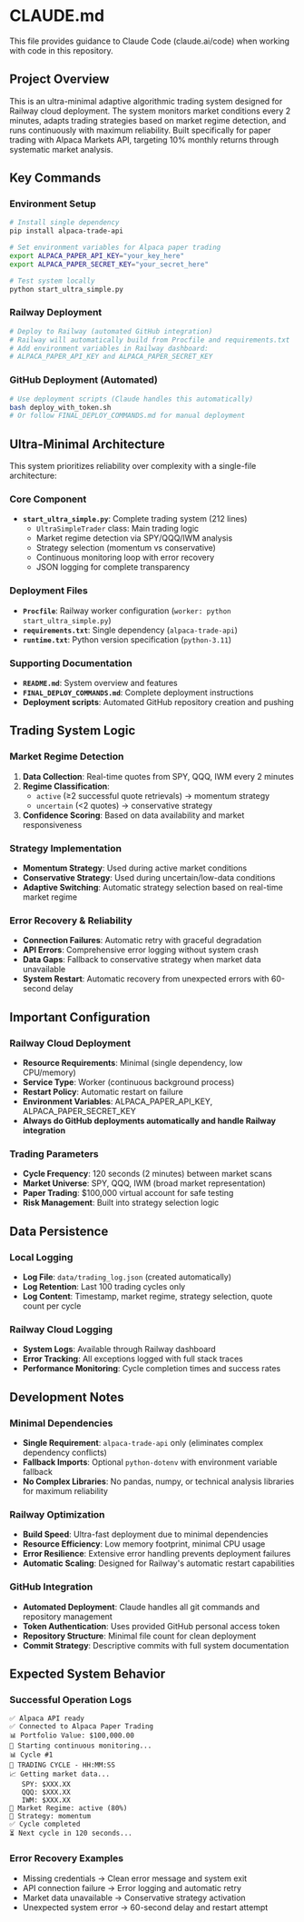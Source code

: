 # CLAUDE.md

This file provides guidance to Claude Code (claude.ai/code) when working with code in this repository.

## Project Overview

This is an ultra-minimal adaptive algorithmic trading system designed for Railway cloud deployment. The system monitors market conditions every 2 minutes, adapts trading strategies based on market regime detection, and runs continuously with maximum reliability. Built specifically for paper trading with Alpaca Markets API, targeting 10% monthly returns through systematic market analysis.

## Key Commands

### Environment Setup
```bash
# Install single dependency
pip install alpaca-trade-api

# Set environment variables for Alpaca paper trading
export ALPACA_PAPER_API_KEY="your_key_here"
export ALPACA_PAPER_SECRET_KEY="your_secret_here"

# Test system locally
python start_ultra_simple.py
```

### Railway Deployment
```bash
# Deploy to Railway (automated GitHub integration)
# Railway will automatically build from Procfile and requirements.txt
# Add environment variables in Railway dashboard:
# ALPACA_PAPER_API_KEY and ALPACA_PAPER_SECRET_KEY
```

### GitHub Deployment (Automated)
```bash
# Use deployment scripts (Claude handles this automatically)
bash deploy_with_token.sh
# Or follow FINAL_DEPLOY_COMMANDS.md for manual deployment
```

## Ultra-Minimal Architecture

This system prioritizes reliability over complexity with a single-file architecture:

### Core Component
- **`start_ultra_simple.py`**: Complete trading system (212 lines)
  - `UltraSimpleTrader` class: Main trading logic
  - Market regime detection via SPY/QQQ/IWM analysis
  - Strategy selection (momentum vs conservative)
  - Continuous monitoring loop with error recovery
  - JSON logging for complete transparency

### Deployment Files
- **`Procfile`**: Railway worker configuration (`worker: python start_ultra_simple.py`)
- **`requirements.txt`**: Single dependency (`alpaca-trade-api`)
- **`runtime.txt`**: Python version specification (`python-3.11`)

### Supporting Documentation
- **`README.md`**: System overview and features
- **`FINAL_DEPLOY_COMMANDS.md`**: Complete deployment instructions
- **Deployment scripts**: Automated GitHub repository creation and pushing

## Trading System Logic

### Market Regime Detection
1. **Data Collection**: Real-time quotes from SPY, QQQ, IWM every 2 minutes
2. **Regime Classification**: 
   - `active` (≥2 successful quote retrievals) → momentum strategy
   - `uncertain` (<2 quotes) → conservative strategy
3. **Confidence Scoring**: Based on data availability and market responsiveness

### Strategy Implementation
- **Momentum Strategy**: Used during active market conditions
- **Conservative Strategy**: Used during uncertain/low-data conditions
- **Adaptive Switching**: Automatic strategy selection based on real-time market regime

### Error Recovery & Reliability
- **Connection Failures**: Automatic retry with graceful degradation
- **API Errors**: Comprehensive error logging without system crash
- **Data Gaps**: Fallback to conservative strategy when market data unavailable
- **System Restart**: Automatic recovery from unexpected errors with 60-second delay

## Important Configuration

### Railway Cloud Deployment
- **Resource Requirements**: Minimal (single dependency, low CPU/memory)
- **Service Type**: Worker (continuous background process)
- **Restart Policy**: Automatic restart on failure
- **Environment Variables**: ALPACA_PAPER_API_KEY, ALPACA_PAPER_SECRET_KEY
- **Always do GitHub deployments automatically and handle Railway integration**

### Trading Parameters
- **Cycle Frequency**: 120 seconds (2 minutes) between market scans
- **Market Universe**: SPY, QQQ, IWM (broad market representation)
- **Paper Trading**: $100,000 virtual account for safe testing
- **Risk Management**: Built into strategy selection logic

## Data Persistence

### Local Logging
- **Log File**: `data/trading_log.json` (created automatically)
- **Log Retention**: Last 100 trading cycles only
- **Log Content**: Timestamp, market regime, strategy selection, quote count per cycle

### Railway Cloud Logging
- **System Logs**: Available through Railway dashboard
- **Error Tracking**: All exceptions logged with full stack traces
- **Performance Monitoring**: Cycle completion times and success rates

## Development Notes

### Minimal Dependencies
- **Single Requirement**: `alpaca-trade-api` only (eliminates complex dependency conflicts)
- **Fallback Imports**: Optional `python-dotenv` with environment variable fallback
- **No Complex Libraries**: No pandas, numpy, or technical analysis libraries for maximum reliability

### Railway Optimization
- **Build Speed**: Ultra-fast deployment due to minimal dependencies
- **Resource Efficiency**: Low memory footprint, minimal CPU usage
- **Error Resilience**: Extensive error handling prevents deployment failures
- **Automatic Scaling**: Designed for Railway's automatic restart capabilities

### GitHub Integration
- **Automated Deployment**: Claude handles all git commands and repository management
- **Token Authentication**: Uses provided GitHub personal access token
- **Repository Structure**: Minimal file count for clean deployment
- **Commit Strategy**: Descriptive commits with full system documentation

## Expected System Behavior

### Successful Operation Logs
```
✅ Alpaca API ready
✅ Connected to Alpaca Paper Trading
📊 Portfolio Value: $100,000.00
🔄 Starting continuous monitoring...
📊 Cycle #1
🔄 TRADING CYCLE - HH:MM:SS
📈 Getting market data...
   SPY: $XXX.XX
   QQQ: $XXX.XX
   IWM: $XXX.XX
🎯 Market Regime: active (80%)
🎯 Strategy: momentum
✅ Cycle completed
⏳ Next cycle in 120 seconds...
```

### Error Recovery Examples
- Missing credentials → Clean error message and system exit
- API connection failure → Error logging and automatic retry
- Market data unavailable → Conservative strategy activation
- Unexpected system error → 60-second delay and restart attempt
